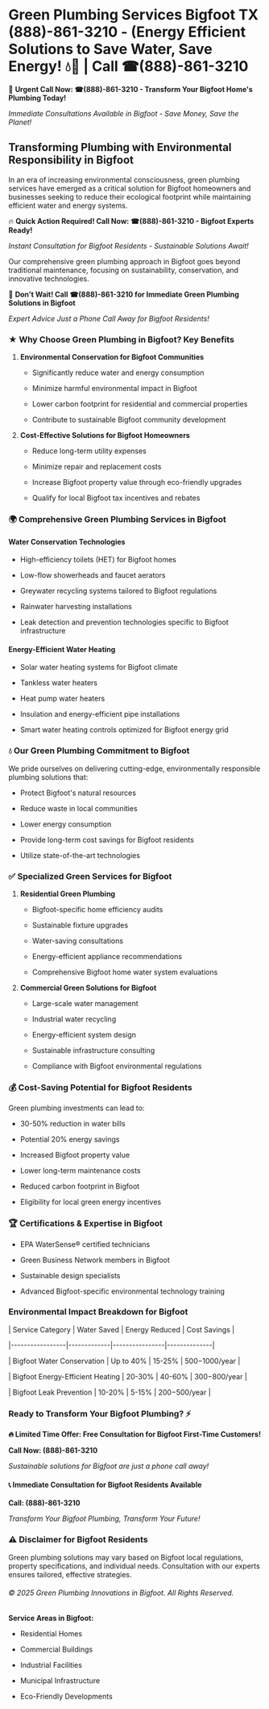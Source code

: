 # Green Plumbing Services Bigfoot TX (888)-861-3210 - (Energy Efficient Solutions to Save Water, Save Energy! 💧🌿 | Call ☎(888)-861-3210

🚨 **Urgent Call Now: ☎(888)-861-3210 - Transform Your Bigfoot Home's Plumbing Today!**
*Immediate Consultations Available in Bigfoot - Save Money, Save the Planet!*

## Transforming Plumbing with Environmental Responsibility in Bigfoot

In an era of increasing environmental consciousness, green plumbing services have emerged as a critical solution for Bigfoot homeowners and businesses seeking to reduce their ecological footprint while maintaining efficient water and energy systems. 

🔥 **Quick Action Required! Call Now: ☎(888)-861-3210 - Bigfoot Experts Ready!**
*Instant Consultation for Bigfoot Residents - Sustainable Solutions Await!*

Our comprehensive green plumbing approach in Bigfoot goes beyond traditional maintenance, focusing on sustainability, conservation, and innovative technologies.

🚨 **Don't Wait! Call ☎(888)-861-3210 for Immediate Green Plumbing Solutions in Bigfoot**
*Expert Advice Just a Phone Call Away for Bigfoot Residents!*

### ★ Why Choose Green Plumbing in Bigfoot? Key Benefits

1. **Environmental Conservation for Bigfoot Communities** 
   - Significantly reduce water and energy consumption
   - Minimize harmful environmental impact in Bigfoot
   - Lower carbon footprint for residential and commercial properties
   - Contribute to sustainable Bigfoot community development

2. **Cost-Effective Solutions for Bigfoot Homeowners** 
   - Reduce long-term utility expenses
   - Minimize repair and replacement costs
   - Increase Bigfoot property value through eco-friendly upgrades
   - Qualify for local Bigfoot tax incentives and rebates

### 🌍 Comprehensive Green Plumbing Services in Bigfoot

#### Water Conservation Technologies
- High-efficiency toilets (HET) for Bigfoot homes
- Low-flow showerheads and faucet aerators
- Greywater recycling systems tailored to Bigfoot regulations
- Rainwater harvesting installations
- Leak detection and prevention technologies specific to Bigfoot infrastructure

#### Energy-Efficient Water Heating
- Solar water heating systems for Bigfoot climate
- Tankless water heaters
- Heat pump water heaters
- Insulation and energy-efficient pipe installations
- Smart water heating controls optimized for Bigfoot energy grid

### 💧 Our Green Plumbing Commitment to Bigfoot

We pride ourselves on delivering cutting-edge, environmentally responsible plumbing solutions that:
- Protect Bigfoot's natural resources
- Reduce waste in local communities
- Lower energy consumption
- Provide long-term cost savings for Bigfoot residents
- Utilize state-of-the-art technologies

### ✅ Specialized Green Services for Bigfoot

1. **Residential Green Plumbing**
   - Bigfoot-specific home efficiency audits
   - Sustainable fixture upgrades
   - Water-saving consultations
   - Energy-efficient appliance recommendations
   - Comprehensive Bigfoot home water system evaluations

2. **Commercial Green Solutions for Bigfoot**
   - Large-scale water management
   - Industrial water recycling
   - Energy-efficient system design
   - Sustainable infrastructure consulting
   - Compliance with Bigfoot environmental regulations

### 💰 Cost-Saving Potential for Bigfoot Residents

Green plumbing investments can lead to:
- 30-50% reduction in water bills
- Potential 20% energy savings
- Increased Bigfoot property value
- Lower long-term maintenance costs
- Reduced carbon footprint in Bigfoot
- Eligibility for local green energy incentives

### 🏆 Certifications & Expertise in Bigfoot

- EPA WaterSense® certified technicians
- Green Business Network members in Bigfoot
- Sustainable design specialists
- Advanced Bigfoot-specific environmental technology training

### Environmental Impact Breakdown for Bigfoot

| Service Category | Water Saved | Energy Reduced | Cost Savings |
|-----------------|-------------|----------------|--------------|
| Bigfoot Water Conservation | Up to 40% | 15-25% | $500-$1000/year |
| Bigfoot Energy-Efficient Heating | 20-30% | 40-60% | $300-$800/year |
| Bigfoot Leak Prevention | 10-20% | 5-15% | $200-$500/year |

### Ready to Transform Your Bigfoot Plumbing? ⚡

**🔥 Limited Time Offer: Free Consultation for Bigfoot First-Time Customers!**

**Call Now: (888)-861-3210**
*Sustainable solutions for Bigfoot are just a phone call away!*

#### 📞 Immediate Consultation for Bigfoot Residents Available

**Call: (888)-861-3210**
*Transform Your Bigfoot Plumbing, Transform Your Future!*

### ⚠️ Disclaimer for Bigfoot Residents

Green plumbing solutions may vary based on Bigfoot local regulations, property specifications, and individual needs. Consultation with our experts ensures tailored, effective strategies.

###### © 2025 Green Plumbing Innovations in Bigfoot. All Rights Reserved.

**Service Areas in Bigfoot:** 
- Residential Homes
- Commercial Buildings
- Industrial Facilities
- Municipal Infrastructure
- Eco-Friendly Developments